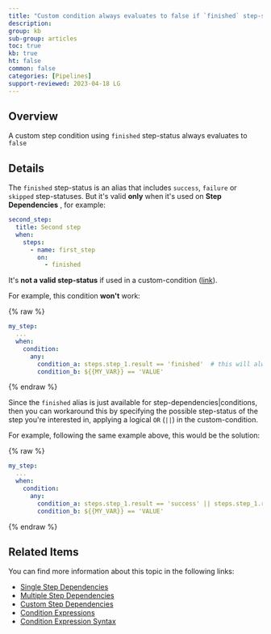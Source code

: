 ```yaml
---
title: "Custom condition always evaluates to false if `finished` step-status is used"
description: 
group: kb
sub-group: articles
toc: true
kb: true
ht: false
common: false
categories: [Pipelines]
support-reviewed: 2023-04-18 LG
---
```


## Overview

A custom step condition using `finished` step-status always evaluates to
`false`

## Details

The `finished` step-status is an alias that includes `success`, `failure` or
`skipped` step-statuses. But it's valid **only** when it's used on **Step
Dependencies** , for example:

```yaml
second_step:
  title: Second step
  when:
    steps:
      - name: first_step
        on:
          - finished
```  

It's **not a valid step-status** if used in a custom-condition
([link]({{site.baseurl}}/docs/pipelines/advanced-workflows/#custom-steps-dependencies)).

For example, this condition **won't** work:

{% raw %}

```yaml
my_step:
  ...
  when:
    condition:
      any:
        condition_a: steps.step_1.result == 'finished'  # this will always be false
        condition_b: ${{MY_VAR}} == 'VALUE'
```

{% endraw %}

Since the `finished` alias is just available for step-dependencies|conditions, then you can workaround this by specifying the possible step-status of the step you're interested in, applying a logical `OR` (`||`) in the custom-condition.

For example, following the same example above, this would be the solution:

{% raw %}

```yaml
my_step:
  ...
  when:
    condition:
      any:
        condition_a: steps.step_1.result == 'success' || steps.step_1.result == 'failure'
        condition_b: ${{MY_VAR}} == 'VALUE'
```

{% endraw %}

## Related Items

You can find more information about this topic in the following links:

* [Single Step Dependencies]({{site.baseurl}}/docs/pipelines/advanced-workflows/#single-step-dependencies)
* [Multiple Step Dependencies]({{site.baseurl}}/docs/pipelines/advanced-workflows/#multiple-step-dependencies)
* [Custom Step Dependencies]({{site.baseurl}}/docs/pipelines/advanced-workflows/#custom-steps-dependencies)
* [Condition Expressions]({{site.baseurl}}/docs/pipelines/conditional-execution-of-steps/#condition-expressions)
* [Condition Expression Syntax]({{site.baseurl}}/docs/pipelines/conditional-execution-of-steps/#condition-expression-syntax)
